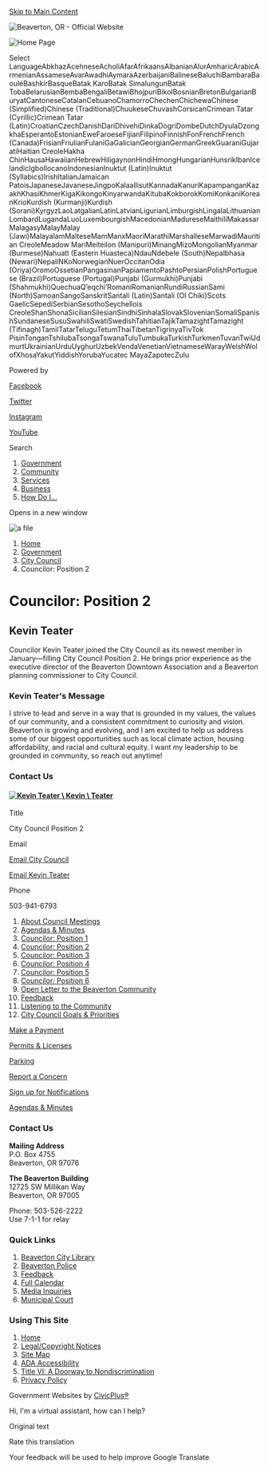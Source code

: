 [Skip to Main Content](https://www.beavertonoregon.gov/834/Councilor-Position-2/)

![Beaverton, OR - Official Website](https://www.beavertonoregon.gov/DesignCenter/Assets/Get/6ed33f13-7746-4480-aa3c-aabf94e46cd5)

![Home Page](https://content.civicplus.com/api/assets/5443db05-5224-4ce6-8fc7-3401479435f5?cache=1800)

Select LanguageAbkhazAcehneseAcholiAfarAfrikaansAlbanianAlurAmharicArabicArmenianAssameseAvarAwadhiAymaraAzerbaijaniBalineseBaluchiBambaraBaouléBashkirBasqueBatak KaroBatak SimalungunBatak TobaBelarusianBembaBengaliBetawiBhojpuriBikolBosnianBretonBulgarianBuryatCantoneseCatalanCebuanoChamorroChechenChichewaChinese (Simplified)Chinese (Traditional)ChuukeseChuvashCorsicanCrimean Tatar (Cyrillic)Crimean Tatar (Latin)CroatianCzechDanishDariDhivehiDinkaDogriDombeDutchDyulaDzongkhaEsperantoEstonianEweFaroeseFijianFilipinoFinnishFonFrenchFrench (Canada)FrisianFriulianFulaniGaGalicianGeorgianGermanGreekGuaraniGujaratiHaitian CreoleHakha ChinHausaHawaiianHebrewHiligaynonHindiHmongHungarianHunsrikIbanIcelandicIgboIlocanoIndonesianInuktut (Latin)Inuktut (Syllabics)IrishItalianJamaican PatoisJapaneseJavaneseJingpoKalaallisutKannadaKanuriKapampanganKazakhKhasiKhmerKigaKikongoKinyarwandaKitubaKokborokKomiKonkaniKoreanKrioKurdish (Kurmanji)Kurdish (Sorani)KyrgyzLaoLatgalianLatinLatvianLigurianLimburgishLingalaLithuanianLombardLugandaLuoLuxembourgishMacedonianMadureseMaithiliMakassarMalagasyMalayMalay (Jawi)MalayalamMalteseMamManxMaoriMarathiMarshalleseMarwadiMauritian CreoleMeadow MariMeiteilon (Manipuri)MinangMizoMongolianMyanmar (Burmese)Nahuatl (Eastern Huasteca)NdauNdebele (South)Nepalbhasa (Newari)NepaliNKoNorwegianNuerOccitanOdia (Oriya)OromoOssetianPangasinanPapiamentoPashtoPersianPolishPortuguese (Brazil)Portuguese (Portugal)Punjabi (Gurmukhi)Punjabi (Shahmukhi)QuechuaQʼeqchiʼRomaniRomanianRundiRussianSami (North)SamoanSangoSanskritSantali (Latin)Santali (Ol Chiki)Scots GaelicSepediSerbianSesothoSeychellois CreoleShanShonaSicilianSilesianSindhiSinhalaSlovakSlovenianSomaliSpanishSundaneseSusuSwahiliSwatiSwedishTahitianTajikTamazightTamazight (Tifinagh)TamilTatarTeluguTetumThaiTibetanTigrinyaTivTok PisinTonganTshilubaTsongaTswanaTuluTumbukaTurkishTurkmenTuvanTwiUdmurtUkrainianUrduUyghurUzbekVendaVenetianVietnameseWarayWelshWolofXhosaYakutYiddishYorubaYucatec MayaZapotecZulu

Powered by

[Facebook](https://www.beavertonoregon.gov/facebook)

[Twitter](https://www.beavertonoregon.gov/twitter)

[Instagram](https://www.beavertonoregon.gov/instagram)

[YouTube](https://www.beavertonoregon.gov/youtube)

Search

1. [Government](https://www.beavertonoregon.gov/27/Government)
2. [Community](https://www.beavertonoregon.gov/31/Community)
3. [Services](https://www.beavertonoregon.gov/101/Services)
4. [Business](https://www.beavertonoregon.gov/35/Business)
5. [How Do I...](https://www.beavertonoregon.gov/9/How-Do-I)

Opens in a new window

![a file](https://content.civicplus.com/api/assets/6531d9b7-3b3a-47c1-9ca7-ffb0dd55f64f?cache=1800&width=1880&mode=min)

1. [Home](https://www.beavertonoregon.gov)
2. [Government](https://www.beavertonoregon.gov/27/Government)
3. [City Council](https://www.beavertonoregon.gov/789/City-Council)
4. Councilor: Position 2

# Councilor: Position 2

## Kevin Teater

Councilor Kevin Teater joined the City Council as its newest member in January—filling City Council Position 2. He brings prior experience as the executive director of the Beaverton Downtown Association and a Beaverton planning commissioner to City Council.

### Kevin Teater's Message

I strive to lead and serve in a way that is grounded in my values, the values of our community, and a consistent commitment to curiosity and vision. Beaverton is growing and evolving, and I am excited to help us address some of our biggest opportunities such as local climate action, housing affordability, and racial and cultural equity. I want my leadership to be grounded in community, so reach out anytime!

### Contact Us

#### [![Kevin Teater](https://content.civicplus.com/api/assets/75fda9f9-856c-48da-ba75-8b60535bf69b?cache=1800 "Kevin Teater") \ Kevin \ Teater](https://www.beavertonoregon.gov/834/Councilor-Position-2?contentId=5f4dfc23-95b2-4a83-83a9-d017df926760)

Title

City Council Position 2

Email

[Email City Council](mailto:citymail@BeavertonOregon.gov)

[Email Kevin Teater](mailto:kteater@BeavertonOregon.gov)

Phone

503-941-6793

01. [About Council Meetings](https://www.beavertonoregon.gov/792/About-Council-Meetings)
02. [Agendas &amp; Minutes](https://www.beavertonoregon.gov/797/Agendas-Minutes)
03. [Councilor: Position 1](https://www.beavertonoregon.gov/832/Councilor-Position-1)
04. [Councilor: Position 2](https://www.beavertonoregon.gov/834/Councilor-Position-2)
05. [Councilor: Position 3](https://www.beavertonoregon.gov/839/Councilor-Position-3)
06. [Councilor: Position 4](https://www.beavertonoregon.gov/848/Councilor-Position-4)
07. [Councilor: Position 5](https://www.beavertonoregon.gov/849/Councilor-Position-5)
08. [Councilor: Position 6](https://www.beavertonoregon.gov/855/Councilor-Position-6)
09. [Open Letter to the Beaverton Community](https://www.beavertonoregon.gov/1107/Open-Letter-to-the-Beaverton-Community)
10. [Feedback](https://beavertonoregon-city.app.transform.civicplus.com/forms/21916)
11. [Listening to the Community](https://www.beavertonoregon.gov/799/Listening-to-the-Community)
12. [City Council Goals &amp; Priorities](https://www.beavertonoregon.gov/1095/City-Council-Goals-Priorities)

[Make a Payment](https://www.beavertonoregon.gov/1193/Pay)

[Permits &amp; Licenses](https://www.beavertonoregon.gov/1112/Permits-Licenses)

[Parking](https://www.beavertonoregon.gov/333/Parking)

[Report a Concern](https://www.beavertonoregon.gov/1076/Report-a-Problem)

[Sign up for Notifications](https://www.beavertonoregon.gov/1605/My-Portal)

[Agendas &amp; Minutes](https://www.beavertonoregon.gov/1209/Agendas-Minutes)

### Contact Us

**Mailing Address**  
P.O. Box 4755  
Beaverton, OR 97076

**The Beaverton Building**  
12725 SW Millikan Way  
Beaverton, OR 97005

Phone: 503-526-2222  
Use 7-1-1 for relay

### Quick Links

1. [Beaverton City Library](https://www.beavertonlibrary.org)
2. [Beaverton Police](https://www.beavertonpolice.org)
3. [Feedback](https://www.beavertonoregon.gov/webfeedback)
4. [Full Calendar](https://www.beavertonoregon.gov/1197/Community-Events)
5. [Media Inquiries](https://www.beavertonoregon.gov/484/Media-Inquiries)
6. [Municipal Court](https://www.beavertonoregon.gov/641/Municipal-Court)

### Using This Site

1. [Home](https://www.beavertonoregon.gov)
2. [Legal/Copyright Notices](https://www.beavertonoregon.gov/legal)
3. [Site Map](https://www.beavertonoregon.gov/sitemap)
4. [ADA Accessibility](https://www.beavertonoregon.gov/ada)
5. [Title VI: A Doorway to Nondiscrimination](https://www.beavertonoregon.gov/titlevi)
6. [Privacy Policy](https://www.beavertonoregon.gov/privacy)

Government Websites by [CivicPlus®](https://connect.civicplus.com/referral)

Hi, I'm a virtual assistant, how can I help?

Original text

Rate this translation

Your feedback will be used to help improve Google Translate
